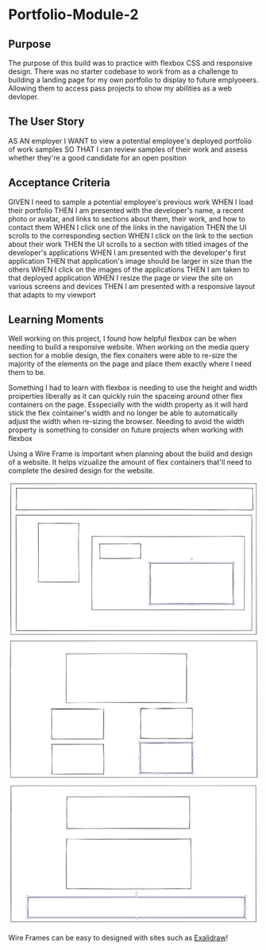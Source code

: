 # Portfolio-Module-2

## Purpose

The purpose of this build was to practice with flexbox CSS and responsive design. There was no starter codebase to work from as a challenge to building a landing page for my own portfolio to display to future emplyoeers. Allowing them to access pass projects to show my abilities as a web devloper.

## The User Story

AS AN employer
I WANT to view a potential employee's deployed portfolio of work samples
SO THAT I can review samples of their work and assess whether they're a good candidate for an open position

## Acceptance Criteria

GIVEN I need to sample a potential employee's previous work
WHEN I load their portfolio
THEN I am presented with the developer's name, a recent photo or avatar, and links to sections about them, their work, and how to contact them
WHEN I click one of the links in the navigation
THEN the UI scrolls to the corresponding section
WHEN I click on the link to the section about their work
THEN the UI scrolls to a section with titled images of the developer's applications
WHEN I am presented with the developer's first application
THEN that application's image should be larger in size than the others
WHEN I click on the images of the applications
THEN I am taken to that deployed application
WHEN I resize the page or view the site on various screens and devices
THEN I am presented with a responsive layout that adapts to my viewport

## Learning Moments

Well working on this project, I found how helpful flexbox can be when needing to build a responsive website. When working on the media query section for a moblie design, the flex conaiters were able to re-size the majority of the elements on the page and place them exactly where I need them to be.

Something I had to learn with flexbox is needing to use the height and width proiperties liberally as it can quickly ruin the spaceing around other flex containers on the page. Esspecially with the width property as it will hard stick the flex cointainer's width and no longer be able to automatically adjust the width when re-sizing the browser. Needing to avoid the width property is something to consider on future projects when working with flexbox

Using a Wire Frame is important when planning about the build and design of a website. It helps vizualize the amount of flex containers that'll need to complete the desired design for the website.

![WireFrame of the about me section](./Assests/images/Wirefram-about.png)
![WireFrame of the work section](./Assests/images/wireframe-work.png)
![WireFrame of the contact me section](./Assests/images/Wirefram-contact.png)

Wire Frames can be easy to designed with sites such as [Exalidraw](https://excalidraw.com/)!
